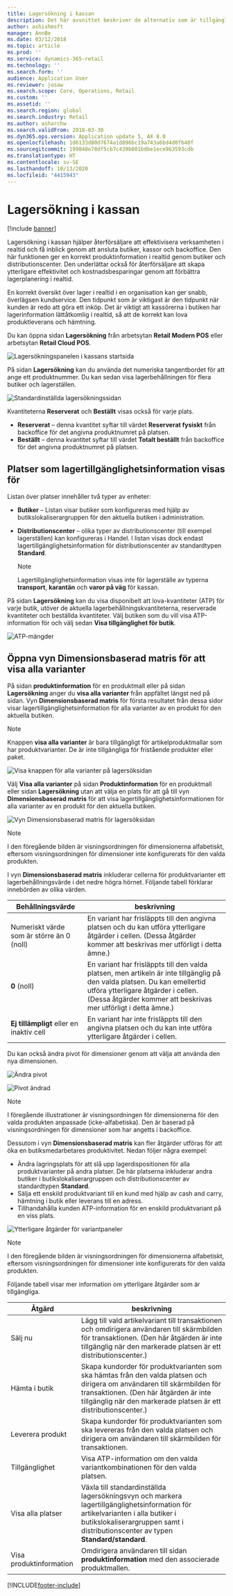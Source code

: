 ```yaml
---
title: Lagersökning i kassan
description: Det här avsnittet beskriver de alternativ som är tillgängliga för visning av lagerinformation i kassan.
author: ashishmsft
manager: AnnBe
ms.date: 03/12/2018
ms.topic: article
ms.prod: ''
ms.service: dynamics-365-retail
ms.technology: ''
ms.search.form: ''
audience: Application User
ms.reviewer: josaw
ms.search.scope: Core, Operations, Retail
ms.custom: ''
ms.assetid: ''
ms.search.region: global
ms.search.industry: Retail
ms.author: asharchw
ms.search.validFrom: 2018-03-30
ms.dyn365.ops.version: Application update 5, AX 8.0
ms.openlocfilehash: 1d6133d80d7674a1d896bc19a743a6bd4d0fb40f
ms.sourcegitcommit: 199848e78df5cb7c439b001bdbe1ece963593cdb
ms.translationtype: HT
ms.contentlocale: sv-SE
ms.lasthandoff: 10/13/2020
ms.locfileid: "4415943"
---
```

# <a name="inventory-lookup-in-the-point-of-sale-pos"></a>Lagersökning i kassan

[!include [banner](includes/banner.md)]

Lagersökning i kassan hjälper återförsäljare att effektivisera verksamheten i realtid och få inblick genom att ansluta butiker, kassor och backoffice. Den här funktionen ger en korrekt produktinformation i realtid genom butiker och distributionscenter. Den underlättar också för återförsäljare att skapa ytterligare effektivitet och kostnadsbesparingar genom att förbättra lagerplanering i realtid.

En korrekt översikt över lager i realtid i en organisation kan ger snabb, överlägsen kundservice. Den tidpunkt som är viktigast är den tidpunkt när kunden är redo att göra ett inköp. Det är viktigt att kassörerna i butiken har lagerinformation lättåtkomlig i realtid, så att de korrekt kan lova produktleverans och hämtning.

Du kan öppna sidan **Lagersökning** från arbetsytan **Retail Modern POS** eller arbetsytan **Retail Cloud POS**.

![Lagersökningspanelen i kassans startsida](media/POSHomepage.png)

På sidan **Lagersökning** kan du använda det numeriska tangentbordet för att ange ett produktnummer. Du kan sedan visa lagerbehållningen för flera butiker och lagerställen.

![Standardinställda lagersökningssidan](media/InventoryLookUp.png)

Kvantiteterna **Reserverat** och **Beställt** visas också för varje plats.

- **Reserverat** – denna kvantitet syftar till värdet **Reserverat fysiskt** från backoffice för det angivna produktnumret på platsen.
- **Beställt** – denna kvantitet syftar till värdet **Totalt beställt** från backoffice för det angivna produktnumret på platsen.

## <a name="locations-that-inventory-availability-information-is-shown-for"></a>Platser som lagertillgänglighetsinformation visas för

Listan över platser innehåller två typer av enheter:

- **Butiker** – Listan visar butiker som konfigureras med hjälp av butikslokaliserargruppen för den aktuella butiken i administration.
- **Distributionscenter** – olika typer av distributionscenter (till exempel lagerställen) kan konfigureras i Handel. I listan visas dock endast lagertillgänglighetsinformation för distributionscenter av standardtypen **Standard**.

    > [!NOTE]
    > Lagertillgänglighetsinformation visas inte för lagerställe av typerna **transport**, **karantän** och **varor på väg** för kassan.

På sidan **Lagersökning** kan du visa  disponibelt att lova-kvantiteter (ATP) för varje butik, utöver de aktuella lagerbehållningskvantiteterna, reserverade kvantiteter och beställda kvantiteter. Välj butiken som du vill visa ATP-information för och välj sedan **Visa tillgänglighet för butik**.

![ATP-mängder](media/ATP.png)

## <a name="opening-the-dimension-based-matrix-view-to-show-all-variants"></a>Öppna vyn Dimensionsbaserad matris för att visa alla varianter

På sidan **produktinformation** för en produktmall eller på sidan **Lagersökning** anger du **visa alla varianter** från appfältet längst ned på sidan. Vyn **Dimensionsbaserad matris** för första resultatet från dessa sidor visar lagertillgänglighetsinformation för alla varianter av en produkt för den aktuella butiken.

> [!NOTE]
> Knappen **visa alla varianter** är bara tillgängligt för artikelproduktmallar som har produktvarianter. De är inte tillgängliga för fristående produkter eller paket.

![Visa knappen för alla varianter på lagersöksidan](media/StandardToMatrix.png)

Välj **Visa alla varianter** på sidan **Produktinformation** för en produktmall eller sidan **Lagersökning** utan att välja en plats för att gå till vyn **Dimensionsbaserad matris** för att visa lagertillgänglighetsinformationen för alla varianter av en produkt för den aktuella butiken.

![Vyn Dimensionsbaserad matris för lagersöksidan](media/Matrix.png)

> [!NOTE]
> I den föregående bilden är visningsordningen för dimensionerna alfabetiskt, eftersom visningsordningen för dimensioner inte konfigurerats för den valda produkten.

I vyn **Dimensionsbaserad matris** inkluderar cellerna för produktvarianter ett lagerbehållningsvärde i det nedre högra hörnet. Följande tabell förklarar innebörden av olika värden.

| Behållningsvärde                            | beskrivning |
|------------------------------------------|-------------|
| Numeriskt värde som är större än 0 (noll) | En variant har frisläppts till den angivna platsen och du kan utföra ytterligare åtgärder i cellen. (Dessa åtgärder kommer att beskrivas mer utförligt i detta ämne.) |
| **0** (noll)                             | En variant har frisläppts till den valda platsen, men artikeln är inte tillgänglig på den valda platsen. Du kan emellertid utföra ytterligare åtgärder i cellen. (Dessa åtgärder kommer att beskrivas mer utförligt i detta ämne.) |
| **Ej tillämpligt** eller en inaktiv cell              | En variant har inte frisläppts till den angivna platsen och du kan inte utföra ytterligare åtgärder i cellen. |

Du kan också ändra pivot för dimensioner genom att välja att använda den nya dimensionen.

![Ändra pivot](media/ChangePivot.png)

![Pivot ändrad](media/PivotChanged.png)

> [!NOTE]
> I föregående illustrationer är visningsordningen för dimensionerna för den valda produkten anpassade (icke-alfabetiska). Den är baserad på visningsordningen för dimensioner som har angetts i backoffice.

Dessutom i vyn **Dimensionsbaserad matris** kan fler åtgärder utföras för att öka en butiksmedarbetares produktivitet. Nedan följer några exempel:

- Ändra lagringsplats för att slå upp lagerdispositionen för alla produktvarianter på andra platser. De här platserna inkluderar andra butiker i butikslokaliserargruppen och distributionscenter av standardtypen **Standard**.
- Sälja ett enskild produktvariant till en kund med hjälp av cash and carry, hämtning i butik eller leverans till en adress.
- Tillhandahålla kunden ATP-information för en enskild produktvariant på en viss plats.

![Ytterligare åtgärder för variantpaneler](media/VariantActions.png)

> [!NOTE]
> I den föregående bilden är visningsordningen för dimensionerna alfabetiskt, eftersom visningsordningen för dimensioner inte konfigurerats för den valda produkten.

Följande tabell visar mer information om ytterligare åtgärder som är tillgängliga.

| Åtgärd               | beskrivning |
|----------------------|-------------|
| Sälj nu             | Lägg till vald artikelvariant till transaktionen och omdirigera användaren till skärmbilden för transaktionen. (Den här åtgärden är inte tillgänglig när den markerade platsen är ett distributionscenter.) |
| Hämta i butik     | Skapa kundorder för produktvarianten som ska hämtas från den valda platsen och dirigera om användaren till skärmbilden för transaktionen. (Den här åtgärden är inte tillgänglig när den markerade platsen är ett distributionscenter.) |
| Leverera produkt         | Skapa kundorder för produktvarianten som ska levereras från den valda platsen och dirigera om användaren till skärmbilden för transaktionen. |
| Tillgänglighet         | Visa ATP-information om den valda variantkombinationen för den valda platsen. |
| Visa alla platser   | Växla till standardinställda lagersökningsvyn och markera lagertillgänglighetsinformation för artikelvarianten i alla butiker i butikslokaliserargruppen samt i distributionscenter av typen **Standard/standard**. |
| Visa produktinformation | Omdirigera användaren till sidan **produktinformation** med den associerade produktmallen. |


[!INCLUDE[footer-include](../includes/footer-banner.md)]